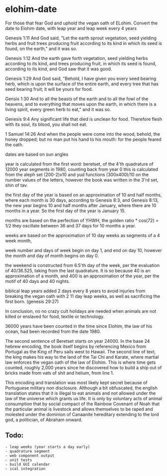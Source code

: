 # elohim-date

For those that fear God and uphold the vegan oath of ELohim. Convert the date to Elohim date, with leap year and leap week every 4 years

Genesis 1:11 And God said, "Let the earth sprout vegetation, seed yielding herbs and fruit trees producing fruit according to its kind in which its seed is found, on the earth," and it was so.

Genesis 1:12 And the earth gave forth vegetation, seed yielding herbs according to its kind, and trees producing fruit, in which its seed is found, according to its kind, and God saw that it was good.

Genesis 1:29 And God said, "Behold, I have given you every seed bearing herb, which is upon the surface of the entire earth, and every tree that has seed bearing fruit; it will be yours for food.

Gensis 1:30 And to all the beasts of the earth and to all the fowl of the heavens, and to everything that moves upon the earth, in which there is a living spirit, every green herb to eat," and it was so.

Genesis 9:4 Any significant life that died is unclean for food.  Therefore flesh with its soul, its blood, you shall not eat.

1 Samuel 14:26 And when the people were come into the wood, behold, the honey dropped; but no man put his hand to his mouth: for the people feared the oath.

dates are based on sun angles

year is calculated from the first word: beretset, of the 4'th quadrature of 12000 year segments in 1980, counting back from year 0
this is calculated from the aleph set (200-2)x10 and yud functions (300x400)/10 on the number values of the letters, however the book was written in the 3'rd set, shin of tav. 

the first day of the year is based on an approximation of 10 and half months, where each month is 30 days, according to Genesis 8:3, and Genesis 8:13, the new year begins 10 and half months after January, where there are 10 months in a year.  So the first day of the year is January 15.

months are based on the perfection of YHWH, the golden ratio * cos(72) = 1/2
they oscillate between 36 and 37 days for 10 months a year.

weeks are based on the approximation of 10 day weeks as segments of a 4 week month,

week number and days of week begin on day 1, and end on day 10, however the month and day of month begins on day 0.

the weekend is constructed from 6.5'th day of the week, per the evaluation of 40/36.525, taking from the last quadrature.  It is so because 40 is an approximation of a month, and 400 is an approximation of the year, per the motif of 40 days and 40 nights. 

biblical leap years added 2 days every 8 years to avoid injuries from breaking the vegan oath with 2 11 day leap weeks, as well as sacrificing the first born. (genesis 29:27)

In conclusion, no no crazy cult holidays are needed when animals are not killed or enslaved for food, textile or technology.

36000 years have been counted in the time since Elohim, the law of his ocean, had been recorded from the date 1980.

The second sentence of Beretset starts on year 24000. In the base 24 hebrew encoding, the book itself begins by referencing Mexico from Portugal as the King of Peru sails west to Hawaii. The second line of text, the king makes his way to the land of the Tai Chi and Karate, where martial law enforces the vegan oath of the law of Elohim. This is where time gets counted, roughly 2,000 years since he discovered how to build a ship out of bricks made from vats of shit and helium, from line 1.  

This encoding and translation was most likely kept secret because of Portuguese military non disclosure.  Although a bit obfuscated, the english translation states that it is illegal to eat animals and not allowed under the law of the universe which grants us life.  It is only by voluntary acts of animal consumption that by social compact of the Rainbow Covenant of Noah that the particular animal is livestock and allows themselves to be raped and molested under the dominion of Canaanite hereditary extending to the lord god, a politician, of Abraham onward.

## Todo: 
    - leap weeks (year starts a day early)
    - quadrature segment 
    - web component output
    - unit tests
    - build GUI calendar 
    - ical integration
